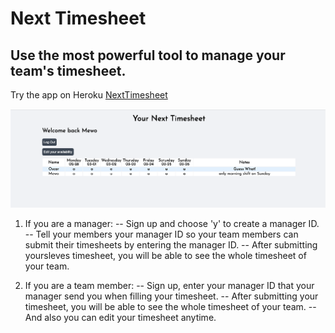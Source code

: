 # Next Timesheet

## Use the most powerful tool to manage your team's timesheet.

Try the app on Heroku [NextTimesheet](https://stella-timesheet.herokuapp.com/)

![This is an image](./timesheet.png)

1. If you are a manager:
   -- Sign up and choose 'y' to create a manager ID.
   -- Tell your members your manager ID so your team members can submit their timesheets by entering the manager ID.
   -- After submitting yoursleves timesheet, you will be able to see the whole timesheet of your team.

2. If you are a team member:
   -- Sign up, enter your manager ID that your manager send you when filling your timesheet.
   -- After submitting your timesheet, you will be able to see the whole timesheet of your team.
   -- And also you can edit your timesheet anytime.

